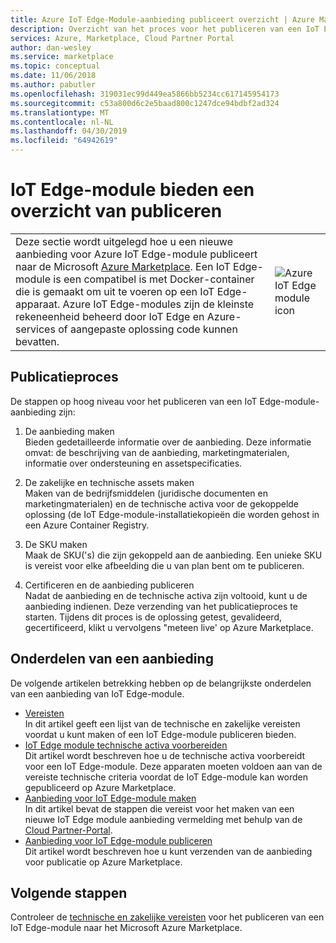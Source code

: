 ```yaml
---
title: Azure IoT Edge-Module-aanbieding publiceert overzicht | Azure Marketplace
description: Overzicht van het proces voor het publiceren van een IoT Edge-module bieden op Azure Marketplace.
services: Azure, Marketplace, Cloud Partner Portal
author: dan-wesley
ms.service: marketplace
ms.topic: conceptual
ms.date: 11/06/2018
ms.author: pabutler
ms.openlocfilehash: 319031ec99d449ea5866bb5234cc617145954173
ms.sourcegitcommit: c53a800d6c2e5baad800c1247dce94bdbf2ad324
ms.translationtype: MT
ms.contentlocale: nl-NL
ms.lasthandoff: 04/30/2019
ms.locfileid: "64942619"
---
```

# <a name="iot-edge-module-offer-publishing-overview"></a>IoT Edge-module bieden een overzicht van publiceren

<table> <tr> <td>Deze sectie wordt uitgelegd hoe u een nieuwe aanbieding voor Azure IoT Edge-module publiceert naar de Microsoft <a href="https://azuremarketplace.microsoft.com">Azure Marketplace</a>. Een IoT Edge-module is een compatibel is met Docker-container die is gemaakt om uit te voeren op een IoT Edge-apparaat. Azure IoT Edge-modules zijn de kleinste rekeneenheid beheerd door IoT Edge en Azure-services of aangepaste oplossing code kunnen bevatten. </td> <td><img src="./media/iotedge-icon1.png"  alt="Azure IoT Edge module icon" /></td> </tr> </table>

## <a name="publishing-process"></a>Publicatieproces

De stappen op hoog niveau voor het publiceren van een IoT Edge-module-aanbieding zijn:

1. De aanbieding maken<br> Bieden gedetailleerde informatie over de aanbieding. Deze informatie omvat: de beschrijving van de aanbieding, marketingmaterialen, informatie over ondersteuning en assetspecificaties.

2. De zakelijke en technische assets maken<br> Maken van de bedrijfsmiddelen (juridische documenten en marketingmaterialen) en de technische activa voor de gekoppelde oplossing (de IoT Edge-module-installatiekopieën die worden gehost in een Azure Container Registry.

3. De SKU maken<br> Maak de SKU('s) die zijn gekoppeld aan de aanbieding. Een unieke SKU is vereist voor elke afbeelding die u van plan bent om te publiceren.

4. Certificeren en de aanbieding publiceren <br>Nadat de aanbieding en de technische activa zijn voltooid, kunt u de aanbieding indienen. Deze verzending van het publicatieproces te starten. Tijdens dit proces is de oplossing getest, gevalideerd, gecertificeerd, klikt u vervolgens "meteen live' op Azure Marketplace.

## <a name="parts-of-an-offer"></a>Onderdelen van een aanbieding

De volgende artikelen betrekking hebben op de belangrijkste onderdelen van een aanbieding van IoT Edge-module.

- [Vereisten](./cpp-prerequisites.md) <br>In dit artikel geeft een lijst van de technische en zakelijke vereisten voordat u kunt maken of een IoT Edge-module publiceren bieden.
- [IoT Edge module technische activa voorbereiden](./cpp-create-technical-assets.md) <br>Dit artikel wordt beschreven hoe u de technische activa voorbereidt voor een IoT Edge-module. Deze apparaten moeten voldoen aan van de vereiste technische criteria voordat de IoT Edge-module kan worden gepubliceerd op Azure Marketplace.
- [Aanbieding voor IoT Edge-module maken](./cpp-create-offer.md) <br>In dit artikel bevat de stappen die vereist voor het maken van een nieuwe IoT Edge module aanbieding vermelding met behulp van de [Cloud Partner-Portal](https://cloudpartner.azure.com).
- [Aanbieding voor IoT Edge-module publiceren](./cpp-publish-offer.md)<br> Dit artikel wordt beschreven hoe u kunt verzenden van de aanbieding voor publicatie op Azure Marketplace.

## <a name="next-steps"></a>Volgende stappen

Controleer de [technische en zakelijke vereisten](./cpp-prerequisites.md) voor het publiceren van een IoT Edge-module naar het Microsoft Azure Marketplace.

